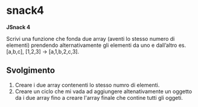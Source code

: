 snack4
===

**JSnack 4**

Scrivi una funzione che fonda due array (aventi lo stesso numero di elementi) prendendo alternativamente gli elementi da uno e dall’altro
es. [a,b,c], [1,2,3] → [a,1,b,2,c,3].

## Svolgimento
1. Creare i due array contenenti lo stesso numro di elementi.
2. Creare un ciclo che mi vada ad aggiungere altenativamente un oggetto da i due array fino a creare l'array finale che contine tutti gli oggeti.